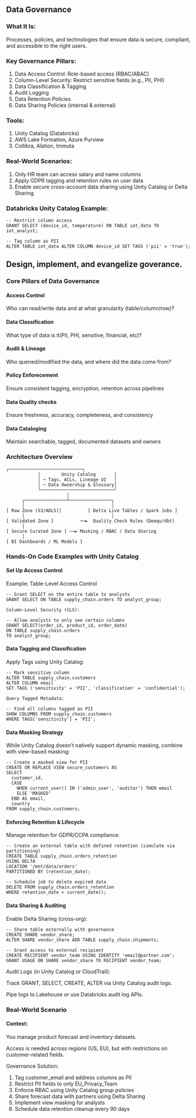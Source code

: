 ## Data Governance

### What It Is:
Processes, policies, and technologies that ensure data is secure, compliant, and accessible to the right users.

### Key Governance Pillars:

1. Data Access Control: Role-based access (RBAC/ABAC)
2. Column-Level Security: Restrict sensitive fields (e.g., PII, PHI)
3. Data Classification & Tagging
4. Audit Logging
5. Data Retention Policies
6. Data Sharing Policies (internal & external)


### Tools:

1. Unity Catalog (Databricks)
2. AWS Lake Formation, Azure Purview
3. Collibra, Alation, Immuta

### Real-World Scenarios:

1. Only HR team can access salary and name columns
2. Apply GDPR tagging and retention rules on user data
3. Enable secure cross-account data sharing using Unity Catalog or Delta Sharing

### Databricks Unity Catalog Example:
```
-- Restrict column access
GRANT SELECT (device_id, temperature) ON TABLE iot_data TO iot_analyst;

-- Tag column as PII
ALTER TABLE iot_data ALTER COLUMN device_id SET TAGS ('pii' = 'true');
```

## Design, implement, and evangelize goverance.

### Core Pillars of Data Governance

#### Access Control
Who can read/write data and at what granularity (table/column/row)?

#### Data Classification
What type of data is it(PII, PHI, sensitive, financial, etc)?

#### Audit & Lineage
Who queried/modified the data, and where did the data come from?

#### Policy Enforecement
Ensure consistent tagging, encryption, retention across pipelines

#### Data Quality checks
Ensure freshness, accuracy, completeness, and consistency

#### Data Cataloging 
Maintain searchable, tagged, documented datasets and owners

### Architecture Overview
```
┌────────────────────────────┐
            │        Unity Catalog       │
            │ ─ Tags, ACLs, Lineage UI   │
            │ ─ Data Ownership & Glossary│
            └────────────────────────────┘
                       │
      ┌────────────────┴────────────────┐
      │                                 │
[ Raw Zone (S3/ADLS)]          [ Delta Live Tables / Spark Jobs ]
      │                                 │
[ Validated Zone ]          ──►  Quality Check Rules (Deequ/dbt)
      │
[ Secure Curated Zone ] ──► Masking / RBAC / Data Sharing
      │
[ BI Dashboards / ML Models ]
```

### Hands-On Code Examples with Unity Catalog

#### Set Up Access Control

Example: Table-Level Access Control
```
-- Grant SELECT on the entire table to analysts
GRANT SELECT ON TABLE supply_chain.orders TO analyst_group;

Column-Level Security (CLS):

-- Allow analysts to only see certain columns
GRANT SELECT(order_id, product_id, order_date)
ON TABLE supply_chain.orders
TO analyst_group;
```

#### Data Tagging and Classification

Apply Tags using Unity Catalog:
```
-- Mark sensitive column
ALTER TABLE supply_chain.customers
ALTER COLUMN email
SET TAGS ('sensitivity' = 'PII', 'classification' = 'confidential');

Query Tagged Metadata:

-- Find all columns tagged as PII
SHOW COLUMNS FROM supply_chain.customers
WHERE TAGS['sensitivity'] = 'PII';
```
#### Data Masking Strategy

While Unity Catalog doesn't natively support dynamic masking, combine with view-based masking:
```
-- Create a masked view for PII
CREATE OR REPLACE VIEW secure_customers AS
SELECT
  customer_id,
  CASE
    WHEN current_user() IN ('admin_user', 'auditor') THEN email
    ELSE 'MASKED'
  END AS email,
  country
FROM supply_chain.customers;
```

#### Enforcing Retention & Lifecycle

Manage retention for GDPR/CCPA compliance:
```
-- Create an external table with defined retention (simulate via partitioning)
CREATE TABLE supply_chain.orders_retention
USING DELTA
LOCATION '/mnt/data/orders'
PARTITIONED BY (retention_date);

-- Schedule job to delete expired data
DELETE FROM supply_chain.orders_retention
WHERE retention_date < current_date();

```

#### Data Sharing & Auditing

Enable Delta Sharing (cross-org):
```
-- Share table externally with governance
CREATE SHARE vendor_share;
ALTER SHARE vendor_share ADD TABLE supply_chain.shipments;

-- Grant access to external recipient
CREATE RECIPIENT vendor_team USING IDENTITY 'email@partner.com';
GRANT USAGE ON SHARE vendor_share TO RECIPIENT vendor_team;
```
Audit Logs (in Unity Catalog or CloudTrail):

Track GRANT, SELECT, CREATE, ALTER via Unity Catalog audit logs.

Pipe logs to Lakehouse or use Databricks audit log APIs.

### Real-World Scenario

#### Context:

You manage product forecast and inventory datasets.

Access is needed across regions (US, EU), but with restrictions on customer-related fields.

Governance Solution:
1. Tag customer_email and address columns as PII
2. Restrict PII fields to only EU_Privacy_Team
3. Enforce RBAC using Unity Catalog group policies
4. Share forecast data with partners using Delta Sharing
5. Implement view masking for analysts
6. Schedule data retention cleanup every 90 days
